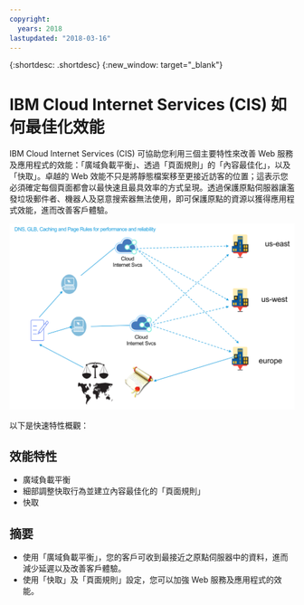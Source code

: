 ```yaml
---
copyright:
  years: 2018
lastupdated: "2018-03-16"
---
```


{:shortdesc: .shortdesc}
{:new_window: target="_blank"}

# IBM Cloud Internet Services (CIS) 如何最佳化效能

IBM Cloud Internet Services (CIS) 可協助您利用三個主要特性來改善 Web 服務及應用程式的效能：「廣域負載平衡」、透過「頁面規則」的「內容最佳化」，以及「快取」。卓越的 Web 效能不只是將靜態檔案移至更接近訪客的位置；這表示您必須確定每個頁面都會以最快速且最具效率的方式呈現。透過保護原點伺服器讓濫發垃圾郵件者、機器人及惡意搜索器無法使用，即可保護原點的資源以獲得應用程式效能，進而改善客戶體驗。

![performance-graphic.png](images/performance-graphic.png)

以下是快速特性概觀：

## 效能特性

 * 廣域負載平衡 
 * 細部調整快取行為並建立內容最佳化的「頁面規則」
 * 快取

## 摘要

 * 使用「廣域負載平衡」，您的客戶可收到最接近之原點伺服器中的資料，進而減少延遲以及改善客戶體驗。
 * 使用「快取」及「頁面規則」設定，您可以加強 Web 服務及應用程式的效能。
